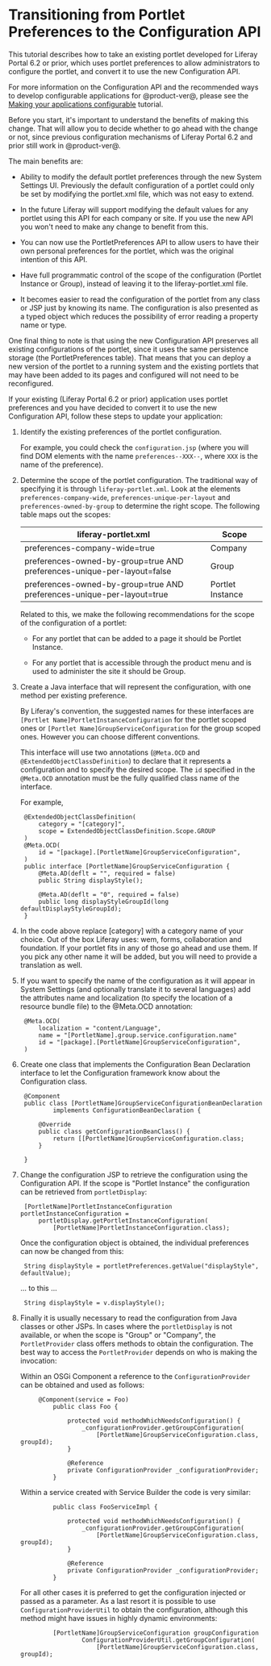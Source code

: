 # Transitioning from Portlet Preferences to the Configuration API [](id=transitioning-from-portlet-preferences-to-the-configuration-api)

This tutorial describes how to take an existing portlet developed for Liferay
Portal 6.2 or prior, which uses portlet preferences to allow administrators to
configure the portlet, and convert it to use the new Configuration API.

For more information on the Configuration API and the recommended ways to
develop configurable applications for @product-ver@, please see the
[Making your applications configurable](/develop/tutorials/-/knowledge_base/7-0/making-your-applications-configurable)
tutorial.

Before you start, it's important to understand the benefits of making this
change. That will allow you to decide whether to go ahead with the change or
not, since previous configuration mechanisms of Liferay Portal 6.2 and prior still work
in @product-ver@.

The main benefits are:

* Ability to modify the default portlet preferences through the new System
  Settings UI. Previously the default configuration of a portlet could only be
  set by modifying the portlet.xml file, which was not easy to extend.

* In the future Liferay will support modifying the default values for any
  portlet using this API for each company or site. If you use the new API you
  won't need to make any change to benefit from this.

* You can now use the PortletPreferences API to allow users to have their own
  personal preferences for the portlet, which was the original intention of this
  API.

* Have full programmatic control of the scope of the configuration (Portlet
  Instance or Group), instead of leaving it to the liferay-portlet.xml file.

* It becomes easier to read the configuration of the portlet from any class or
  JSP just by knowing its name. The configuration is also presented as a typed
  object which reduces the possibility of error reading a property name or type.

One final thing to note is that using the new Configuration API preserves all
existing configurations of the portlet, since it uses the same persistence
storage (the PortletPreferences table). That means that you can deploy a new
version of the portlet to a running system and the existing portlets that may
have been added to its pages and configured will not need to be reconfigured. 

If your existing (Liferay Portal 6.2 or prior) application uses portlet preferences and you
have decided to convert it to use the new Configuration API, follow these steps
to update your application:

1. Identify the existing preferences of the portlet configuration. 

    For example, you could check the `configuration.jsp` (where you will find
    DOM elements with the name `preferences--XXX--`, where `XXX` is the name of
    the preference).

2. Determine the scope of the portlet configuration. The traditional way of
   specifying it is through `liferay-portlet.xml`. Look at the elements
   `preferences-company-wide`, `preferences-unique-per-layout` and
   `preferences-owned-by-group` to determine the right scope. The following table
   maps out the scopes:

    | liferay-portlet.xml                                                     | Scope            |
    |-------------------------------------------------------------------------|------------------|
    | preferences-company-wide=true                                           | Company          |
    | preferences-owned-by-group=true AND preferences-unique-per-layout=false | Group            |
    | preferences-owned-by-group=true AND preferences-unique-per-layout=true  | Portlet Instance |

    Related to this, we make the following recommendations for the scope of the
    configuration of a portlet:

    * For any portlet that can be added to a page it should be Portlet Instance. 

    * For any portlet that is accessible through the product menu and is used to
    administer the site it should be Group.
 
3. Create a Java interface that will represent the configuration, with one
   method per existing preference.
 
    By Liferay's convention, the suggested names for these interfaces are
    `[Portlet Name]PortletInstanceConfiguration` for the portlet scoped ones or
    `[Portlet Name]GroupServiceConfiguration` for the group scoped ones. However
    you can choose different conventions. 
 
    This interface will use two annotations (`@Meta.OCD` and
    `@ExtendedObjectClassDefinition`) to declare that it represents a configuration
    and to specify the desired scope. The `id` specified in the `@Meta.OCD` annotation
    must be the fully qualified class name of the interface. 

    For example,

        @ExtendedObjectClassDefinition(
            category = "[category]",
            scope = ExtendedObjectClassDefinition.Scope.GROUP
        )
        @Meta.OCD(
            id = "[package].[PortletName]GroupServiceConfiguration",
        )
        public interface [PortletName]GroupServiceConfiguration {
            @Meta.AD(deflt = "", required = false)
            public String displayStyle();
	
            @Meta.AD(deflt = "0", required = false)
            public long displayStyleGroupId(long defaultDisplayStyleGroupId);
        }

4. In the code above replace [category] with a category name of your choice. Out
   of the box Liferay uses: wem, forms, collaboration and foundation. If your
   portlet fits in any of those go ahead and use them. If you pick any other
   name it will be added, but you will need to provide a translation as well.

5. If you want to specify the name of the configuration as it will appear in
   System Settings (and optionally translate it to several languages) add the
   attributes name and localization (to specify the location of a resource
   bundle file) to the @Meta.OCD annotation:
 
		@Meta.OCD(
     		localization = "content/Language",
 			name = "[PortletName].group.service.configuration.name"
			id = "[package].[PortletName]GroupServiceConfiguration",
		)

5. Create one class that implements the Configuration Bean Declaration
   interface to let the Configuration framework know about the Configuration
   class.

        @Component
        public class [PortletName]GroupServiceConfigurationBeanDeclaration
                implements ConfigurationBeanDeclaration {

            @Override
            public class getConfigurationBeanClass() {
                return [[PortletName]GroupServiceConfiguration.class;
            }

        }

6. Change the configuration JSP to retrieve the configuration using the
   Configuration API. If the scope is "Portlet Instance" the configuration can
   be retrieved from `portletDisplay`:

        [PortletName]PortletInstanceConfiguration portletInstanceConfiguration = 
			portletDisplay.getPortletInstanceConfiguration(
				[PortletName]PortletInstanceConfiguration.class);
	
    Once the configuration object is obtained, the individual preferences can now
    be changed from this:

        String displayStyle = portletPreferences.getValue("displayStyle", defaultValue);

    ... to this ...

        String displayStyle = v.displayStyle();

7. Finally it is usually necessary to read the configuration from Java classes
   or other JSPs. In cases where the `portletDisplay` is not available, or when
   the scope is "Group" or "Company", the `PortletProvider` class offers methods
   to obtain the configuration. The best way to access the `PortletProvider`
   depends on who is making the invocation: 
 
    Within an OSGi Component a reference to the `ConfigurationProvider` can be
    obtained and used as follows:
        	 
            @Component(service = Foo)
        		public class Foo {
        			
        			protected void methodWhichNeedsConfiguration() {
                		_configurationProvider.getGroupConfiguration(
                            [PortletName]GroupServiceConfiguration.class, groupId);
        			}
            		
                    @Reference
                    private ConfigurationProvider _configurationProvider;
        		}
        		
    Within a service created with Service Builder the code is very similar:
        
        		public class FooServiceImpl {
        			
        			protected void methodWhichNeedsConfiguration() {
                		_configurationProvider.getGroupConfiguration(
                            [PortletName]GroupServiceConfiguration.class, groupId);
        			}
            		
                    @Reference
                    private ConfigurationProvider _configurationProvider;
        		}

    For all other cases it is preferred to get the configuration injected or
    passed as a parameter. As a last resort it is possible to use
    `ConfigurationProviderUtil` to obtain the configuration, although this method
    might have issues in highly dynamic environments:
            
            	[PortletName]GroupServiceConfiguration groupConfiguration 
            			ConfigurationProviderUtil.getGroupConfiguration(
            				[PortletName]GroupServiceConfiguration.class, groupId);
